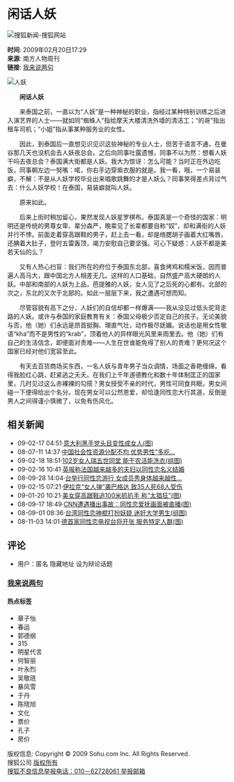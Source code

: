 # 闲话人妖

![搜狐新闻-搜狐网站](https://images.sohu.com/uiue/sohu_logo/2006/news_logo3.gif)

**时间**: 2009年02月20日17:29  
**来源**: 南方人物周刊  
**链接**: [我来说两句](https://comment2.news.sohu.com/viewcomments.action?id=262370324)

![人妖](https://i3.itc.cn/20081014/6d4_c4fc3e03_c97a_43e8_ba1d_826cb97d857f_0.jpg)

　　**闲话人妖**

　　来泰国之前，一直以为“人妖”是一种神秘的职业，指经过某种特别训练之后进入演艺界的人士——就如同“蜘蛛人”指给摩天大楼清洗外墙的清洁工；“的哥”指出租车司机；“小姐”指从事某种服务业的女性。

　　因此，到泰国后一直想见识见识这些神秘的专业人士，但苦于语言不通，在曼谷那几天也没机会去人妖夜总会。之后向同事吐露遗憾，同事不以为然：想看人妖干吗去夜总会？泰国满大街都是人妖。我大为惊讶：怎么可能？当时正在外边吃饭，同事朝左边一努嘴：喏，你右手边穿紫衣服的就是。我一看，哦，一个易装癖，不解：不是从人妖学校毕业出来唱歌跳舞的才是人妖么？同事笑得差点背过气去：什么人妖学校！在泰国，易装癖就叫人妖。

　　原来如此。

　　后来上街时稍加留心，果然发现人妖星罗棋布。泰国真是一个奇怪的国家：明明还是传统的男尊女卑、辈分森严，晚辈见了长辈都要自称“奴”，却和满街的人妖并行不悖。前面走着穿高跟鞋的男子，赶上去一看，却是络腮胡子画着大红嘴唇，还腆着大肚子，登时五雷轰顶，竭力安慰自己要坚强。可心下疑惑：人妖不都是美若天仙的么？

　　又有人热心扫盲：我们所在的府位于泰国东北部，喜食烤鸡和糯米饭，因而普遍人高马大，跟中国北方人相差无几。这样的人口基础，自然盛产高大硬朗的人妖。中部和南部的人妖为上品，芭提雅的人妖，女人见了之后死的心都有。北部的次之，东北的又次于北部的。如此一层层下来，我之遭遇可想而知。

　　尽管容貌有高下之分，人妖们的自信却都一样爆满——我从没见过低头驼背走路的人妖。或许与泰国的家庭教育有关：泰国父母极少否定自己的孩子。无论美貌与否，他（她）们永远是昂首挺胸、理直气壮，动作极尽妩媚。说话也是用女性敬语“kha”而不是男性的“krab”，顶着他人的异样眼光风里来雨里去。他（她）们有自己的生活信念，即便面对责难——人生在世谁能免得了别人的责难？更何况这个国家已经对他们宽容至此。

　　有天去百货商场买东西，一名人妖与青年男子当众调情，场面之香艳缠绵，看得我脸红心跳，赶紧逃之夭夭。在我们上千年道德教化和数十年体制匡正的国家里，几时见过这么赤裸裸的勾搭？男女授受不亲的时代，男性可同食共眠，男女间碰一下便得给出个名分。现在男女可以公然恩爱，却恰逢同性恋大行其道，反倒是男人之间得谨小慎微了，以免有伤风化。

## 相关新闻

-   09-02-17 04:51·[意大利黑手党头目变性成女人(图)](https://news.sohu.com/20090217/n262279482.shtml)
-   08-07-11 14:37·[中国社会性资源分配不均 优势男性“多吃...](https://news.sohu.com/20080711/n258092109.shtml)
-   09-02-18 18:51·[102岁女人瑞五世同堂 能干农活能洗衣(组图)](https://news.sohu.com/20090218/n262323341.shtml)
-   09-02-16 10:41·[英报称法国越来越多的夫妇以同性恋名义结婚](https://news.sohu.com/20090216/n262266532.shtml)
-   08-09-28 14:04·[台举行同性恋游行 女成员秀身体越来越性...](https://news.sohu.com/20080928/n259804384.shtml)
-   09-02-15 07:21·[伊拉克“女人弹”袭巴格达 致35人死68人受伤](https://news.sohu.com/20090215/n262247954.shtml)
-   09-01-20 10:21·[美女穿高跟鞋追100米抓扒手 称“太猖狂”(图)](https://news.sohu.com/20090120/n261853764.shtml)
-   08-09-17 18:49·[CNN遭遇播出事故：同性恋爱抚画面被直播(图)](https://news.sohu.com/20080917/n259610274.shtml)
-   08-09-01 08:36·[台湾同性恋神棍打扮妖娆 迷奸大学男生(组图)](https://news.sohu.com/20080901/n259301774.shtml)
-   08-11-03 14:01·[德首家同性恋电视台将开张 服务特定人群(图)](https://news.sohu.com/20081103/n260408183.shtml)

## 评论

- 用户：匿名 隐藏地址 设为辩论话题

### [我来说两句](https://comment2.news.sohu.com/viewcomments.action?id=262370324) 

#### 热点标签
- 章子怡 
- 春运 
- 郭德纲 
- 315 
- 明星代言 
- 何智丽 
- 叶永烈 
- 吴敬琏 
- 暴风雪 
- 于丹 
- 陈晓旭 
- 文化 
- 票价 
- 孔子 
- 房价 

版权信息: 
Copyright © 2009 Sohu.com Inc. All Rights Reserved.  
搜狐公司 [版权所有](https://corp.sohu.com/s2007/copyright/)  
[搜狐不良信息举报电话：010－62728061 举报邮箱](mailto:jubao@contact.sohu.com)